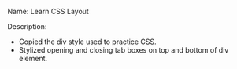 Name: Learn CSS Layout

Description:
- Copied the div style used to practice CSS.
- Stylized opening and closing tab boxes on top and bottom of div element.
